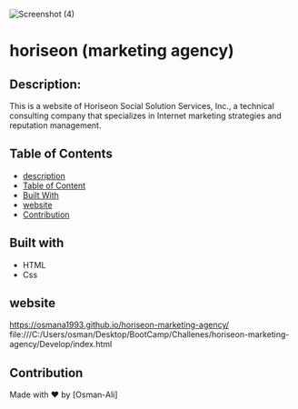 ![Screenshot (4)](https://user-images.githubusercontent.com/100746995/160251323-00722342-15ad-4d48-a98a-6ba6f4e7448d.png)


# horiseon (marketing agency)

## Description:

This is a website of Horiseon Social Solution Services, Inc., a technical consulting company that specializes in Internet marketing strategies and reputation management.


## Table of Contents 
- [description](#description)
- [Table of Content](#Table-of-Content)
- [Built With](#Built-With)
- [website](#website)
- [Contribution](#Contribution)

## Built with
* HTML
* Css

## website
https://osmana1993.github.io/horiseon-marketing-agency/
file:///C:/Users/osman/Desktop/BootCamp/Challenes/horiseon-marketing-agency/Develop/index.html

## Contribution
Made with ❤️ by [Osman-Ali]
